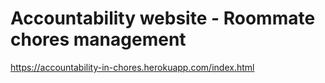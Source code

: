 # Accountability website - Roommate chores management

https://accountability-in-chores.herokuapp.com/index.html